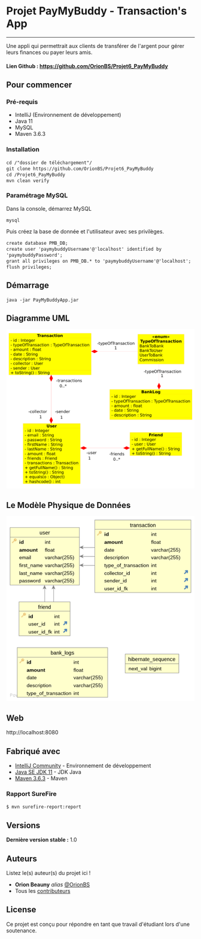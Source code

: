 # Projet PayMyBuddy - Transaction's App
***

Une appli qui permettrait aux clients de transférer de l'argent pour gérer leurs finances ou payer leurs amis.

#### Lien Github : https://github.com/OrionBS/Projet6_PayMyBuddy

## Pour commencer

### Pré-requis

- IntelliJ (Environnement de développement)
- Java 11
- MySQL
- Maven 3.6.3

### Installation

```
cd /"dossier de téléchargement"/
git clone https://github.com/OrionBS/Projet6_PayMyBuddy
cd /Projet6_PayMyBuddy
mvn clean verify
```
### Paramétrage MySQL

Dans la console, démarrez MySQL
```
mysql
```
Puis créez la base de donnée et l'utilisateur avec ses privilèges.
```
create database PMB_DB;
create user 'paymybuddyUsername'@'localhost' identified by 'paymybuddyPassword';
grant all privileges on PMB_DB.* to 'paymybuddyUsername'@'localhost';
flush privileges;
```

## Démarrage

```
java -jar PayMyBuddyApp.jar
```

## Diagramme UML
![UML_Diagram](src/main/resources/static/img/UML_diagram.png "Diagramme UML")

## Le Modèle Physique de Données
![MPD_Diagram](src/main/resources/static/img/MPD.png "Diagramme MPD")

## Web

http://localhost:8080

## Fabriqué avec

* [IntelliJ Community](https://www.jetbrains.com/idea/download/#section=windows) - Environnement de développement
* [Java SE JDK 11](https://www.oracle.com/java/technologies/javase-jdk11-downloads.html) - JDK Java
* [Maven 3.6.3](http://maven.apache.org/download.cgi) - Maven

### Rapport SureFire

```
$ mvn surefire-report:report
```

## Versions

**Dernière version stable :** 1.0

## Auteurs
Listez le(s) auteur(s) du projet ici !
* **Orion Beauny** _alias_ [@OrionBS](https://github.com/OrionBS)
* Tous les [contributeurs](https://github.com/OrionBS/Projet5_SafetyNet/contributors)

## License

Ce projet est conçu pour répondre en tant que travail d'étudiant lors d'une soutenance.


